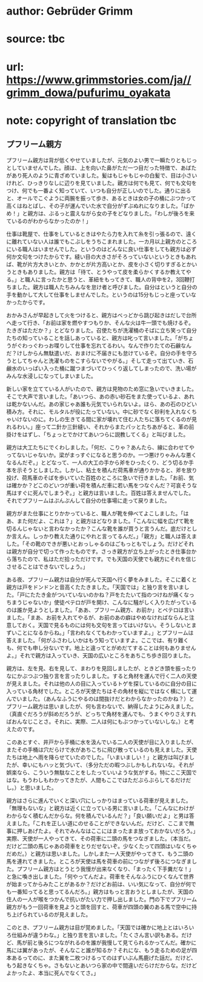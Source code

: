 # author: Gebrüder Grimm
# source: tbc
# url: https://www.grimmstories.com/ja//grimm_dowa/pufurimu_oyakata
# note: copyright of translation tbc

## プフリーム親方 

プフリーム親方は背が低くやせていましたが、元気のよい男で一瞬たりともじっとしていませんでした。顔は、上を向いた鼻がただ一つ目だった特徴で、あばたがあり死人のように青ざめていました。髪はもじゃもじゃの白髪で、目は小さいけれど、ひっきりなしに辺りを見ていました。親方は何でも見て、何でも文句をつけ、何でも一番よく知っていて、いつも自分が正しいのでした。通りに出ると、オールでこぐように両腕を振って歩き、あるときは女の子の桶にぶつかって高くはねとばし、その子が運んでいた水で自分がずぶぬれになりました。「ばかめ！」と親方は、ぶるっと震えながら女の子をどなりました。「わしが後ろを来ているのがわからなかったのか！」

仕事は靴屋で、仕事をしているときはやたら力を入れて糸を引っ張るので、遠くに離れていない人は誰でもこぶしをうちこまれました。一カ月以上親方のところにいる職人はいませんでした。というのはどんなに良い仕事をしても親方は必ず何か文句をつけたからです。縫い目の大きさがそろっていないというときもあれば、靴が片方大きいとか、かかとが片方高いとか、皮を小さく切りすぎるとかいうときもありました。親方は「待て、とうやって皮を柔らかくするか教えてやる。」と職人に言ったかと思うと、革紐をもってきて、職人の背中を2，3回鞭打ちました。親方は職人たちみんなを怠け者と呼びました。自分はというと自分の手を動かして大して仕事をしませんでした。というのは15分もじっと座っていなかったからです。

おかみさんが早起きして火をつけると、親方はべっどから跳び起きはだしで台所へ走って行き、「お前は家を燃やすつもりか、そんな火は牛一頭でも焼けるぞ。たきぎはただか？」とどなりました。召使たちが洗濯桶のそばに立ち笑って自分たちの知っていることを話しあっていると、親方は叱って言いました。「がちょうがぐわっぐわっお喋りして仕事を忘れてるわい。なんで作りたての石鹸なんだ？けしからん無駄遣いだ、おまけに不届きにも怠けているぞ。自分の手を守ろうとしてちゃんと洗濯ものをこすらないでやがる。」そして走って出ていき、石鹸水のいっぱい入った桶に蹴つまづいてひっくり返してしまったので、洗い場がみんな水浸しになってしまいました。

新しい家を立てている人がいたので、親方は見物のため窓に急いでいきました。そこで大声で言いました。「あいつら、あの赤い砂石をまた使っているよ、あれは乾かないんだ。あの家じゃあ誰も元気でいられないよ。ほら、あの石のひどい積み方。それに、モルタルが役にたっていない。中に砂でなく砂利を入れなくちゃいけないのに。わしの生きてる間に家が壊れて住む人たちに落ちてくるのが見れるわい。」座って二針か三針縫い、それからまたパッとたちあがると、革の前掛けをはずし、「ちょっとでかけてあいつらに説教してくる」と叫びました。

親方は大工たちにでくわしました。「何だ、こりゃ？あんたら、線に合わせてやってないじゃないか。梁がまっすぐになると思うのか。一つ悪けりゃみんな悪くなるんだぞ。」とどなって、一人の大工の手から斧をひったくり、どう切るか手本を示そうとしました。しかし、粘土を積んだ荷馬車が通りかかると、斧を放り投げ、荷馬車のそばを歩いていた百姓のところに急いで行きました。「お前、気は確かか？どこのどいつが重い荷を積んだ車に若い馬をつなぐんだ？可哀そうな馬はすぐに死んでしまうぞ。」と親方は言いました。百姓は答えませんでした。それでプフリームはぷんぷんして自分の仕事場に走って戻りました。

親方がまた仕事にとりかかっていると、職人が靴を伸べてよこしました。「はあ、また何だよ、これは？」と親方はどなりました。「こんなに幅を広げて靴を切るんじゃないと言わなかったか？こんな靴を誰が買うと言うんだ。底だけとしか言えん。しっかり教えた通りにやれと言ってるんだ。」「親方」と職人は答えました。「その靴のできが悪いとおっしゃるのはごもっともでしょう。だけどそれは親方が自分で切って作ったものです。さっき親方が立ち上がったとき仕事台から落ちたので、私はただ拾っただけです。でも天国の天使でも親方にそれを信じさせることはできないでしょう。」

ある夜、プフリーム親方は自分が死んで天国へ行く夢をみました。そこに着くと親方は戸をドンドンと音高くたたきました。「天国では」と独り言を言いました。「戸にたたき金がついていないのかね？戸をたたいて指のつけねが痛くなっちまうじゃないか」使徒ペテロが戸を開け、こんなに騒がしく入りたがっているのは誰か見ようとしました。「ああ、プフリーム親方、お前か」とペテロは言いました。「まあ、お前を入れてやるが、お前のあの癖はやめなければならんと注意しておく。天国で見るものには何も文句を言ってはいけない。そうしないとまずいことになるからね。」「言われなくてもわかっていますよ。」とプフリームは答えました。「何がふさわしいかはもう知っていますよ。ここでは、有り難くも、何でも申し分ないです。地上と違ってとがめだてすることは何もありませんよ。」それで親方は入っていき、天国の広いところをあちこち歩き回りました。

親方は、左を見、右を見して、まわりを見回しましたが、ときどき頭を振ったりなにかぶつぶつ独り言を言ったりしました。すると角材を運んで行く二人の天使が見えました。それは他の人の目に入っているトゲを探しているのに自分の目に入っている角材でした。ところが天使たちはその角材を縦にではなく横にして運んでいました。（あんなふうにやるのは間抜けだとわからなかったのかね？）とプフリーム親方は思いましたが、何も言わないで、納得したようにみえました。（真直ぐだろうが斜めだろうが、どっちで角材を運んでも、うまくやりさえすればおんなじことさ。それに、実際、二人は何にもぶつかっていないしな。）と考えたのです。

このあとすぐ、井戸から手桶に水を汲んでいる二人の天使が目に入りましたが、またその手桶は穴だらけで水があちこちに飛び散っているのも見えました。天使たちは地上へ雨を降らせていたのでした。「いまいましい！」と親方は叫びましたが、幸いにもハッと気づいて、（多分ただの暇つぶしかもしれないな。それが娯楽なら、こういう無駄なことをしたっていいような気がする。特にここ天国ではな。もうわしもわかってきたが、人間もここではただぶらぶらしてるだけだし。）と思いました。

親方はさらに進んでいくと深い穴にしっかりはまっている荷車が見えました。「無理もないな」と親方は近くに立っている男に言いました。「こんなにわけがわからなく積むんだからな。何を積んでいるんだ？」「良い願いだよ」と男は答えました。「これを正しい道にのせることができないんだ。だけど、ここまで無事に押しあげたよ。それでみんなはここにはまったまま放っておかないだろう。」実際、天使が一人やってきて、その荷車に二頭の馬をつなぎました。（本当だ。だけど二頭の馬じゃあの荷車をとりだせないぞ。少なくたって四頭はいなくちゃだめだ。）と親方は思いました。しかしまた一人天使がやってきて、もう二頭の馬を連れてきました。ところが天使は馬を荷車の前につながず後ろにつなぎました。プフリーム親方はとうとう我慢が出来なくなり、「まったく下手糞だな！」と急に喚き出しました。「何やってんだよ。荷車をそんなふうにひくなんて世界が始まってからみたことがあるか？だけどお前は、いい気になって、自分が何でも一番知ってると思ってるんだろ。」親方はもっと言おうとしましたが、天国の住人の一人が喉をつかんで抗いがたい力で押し出しました。門の下でプフリーム親方がもう一回荷車を見ようと頭を回すと、荷車が四頭の翼のある馬で空中に持ち上げられているのが見えました。

このとき、プフリーム親方は目が覚めました。「天国では確かに地上とはいろいろ仕組みが違うわな。」と独り言を言いました。「たくさん言い訳もある。だけど、馬が前と後ろにつながれるのを誰が我慢して見てられるかってんだ。確かに馬には翼があったが、そんなこと誰が知るか？それにな、もう走るための足が四本あるってのに、また翼を二枚つけるってのはずいぶん馬鹿げた話だ。だけど、もう起きなくちゃ。さもないとあいつら家の中で間違いだらけだからな。だけどよかったよ、本当に死んでなくてさ。」
